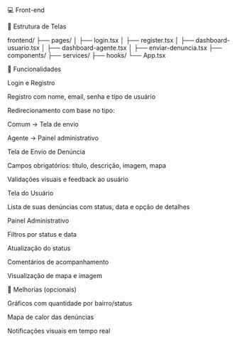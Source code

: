 💻 Front-end

📁 Estrutura de Telas

frontend/
├── pages/
│   ├── login.tsx
│   ├── register.tsx
│   ├── dashboard-usuario.tsx
│   ├── dashboard-agente.tsx
│   ├── enviar-denuncia.tsx
├── components/
├── services/
├── hooks/
└── App.tsx

📌 Funcionalidades

Login e Registro

Registro com nome, email, senha e tipo de usuário

Redirecionamento com base no tipo:

Comum → Tela de envio

Agente → Painel administrativo

Tela de Envio de Denúncia

Campos obrigatórios: título, descrição, imagem, mapa

Validações visuais e feedback ao usuário

Tela do Usuário

Lista de suas denúncias com status, data e opção de detalhes

Painel Administrativo

Filtros por status e data

Atualização do status

Comentários de acompanhamento

Visualização de mapa e imagem

🌟 Melhorias (opcionais)

Gráficos com quantidade por bairro/status

Mapa de calor das denúncias

Notificações visuais em tempo real